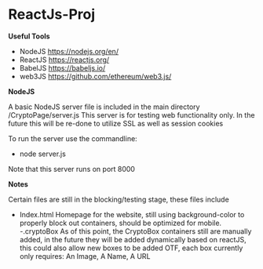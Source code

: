 # ReactJs-Proj

**Useful Tools**

- NodeJS https://nodejs.org/en/
- ReactJS https://reactjs.org/
- BabelJS https://babeljs.io/
- web3JS https://github.com/ethereum/web3.js/

**NodeJS**

A basic NodeJS server file is included in the main directory /CryptoPage/server.js
This server is for testing web functionality only.
In the future this will be re-done to utilize SSL as well as session cookies

To run the server use the commandline:
 - node server.js

Note that this server runs on port 8000

**Notes**

Certain files are still in the blocking/testing stage, these files include

- Index.html
	Homepage for the website, still using background-color to properly block out containers, should be optimized for mobile.
-.cryptoBox
	As of this point, the CryptoBox containers still are manually added, in the future they will be added dynamically based on reactJS, this could also allow new boxes to be added OTF, each box currently only requires: An Image, A Name, A URL
